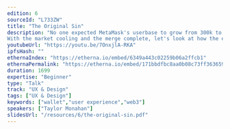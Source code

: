 ```yaml
---
edition: 6
sourceId: "L733ZW"
title: "The Original Sin"
description: "No one expected MetaMask's userbase to grow from 300k to over 30 million during this last bull run. It was an incredibly optimistic time filled with boundless creativity but it was also a chaotic time that led to many having a negative experience with web3.
With the market cooling and the merge complete, let's look at how the early choices at the protocol layer shaped the user experience today and identify what's worth changing for the user experience tomorrow."
youtubeUrl: "https://youtu.be/7OnxjlA-RKA"
ipfsHash: ""
ethernaIndex: "https://etherna.io/embed/6349a443c02259b06a2ffcb1"
ethernaPermalink: "https://etherna.io/embed/171bbdfbc8aa0b08c73ff3636598a7f9aeddfa870bc2a1908fbf37efbea72fa6"
duration: 1699
expertise: "Beginner"
type: "Talk"
track: "UX & Design"
tags: ["UX & Design"]
keywords: ["wallet","user experience","web3"]
speakers: ["Taylor Monahan"]
slidesUrl: "/resources/6/the-original-sin.pdf"
---
```

